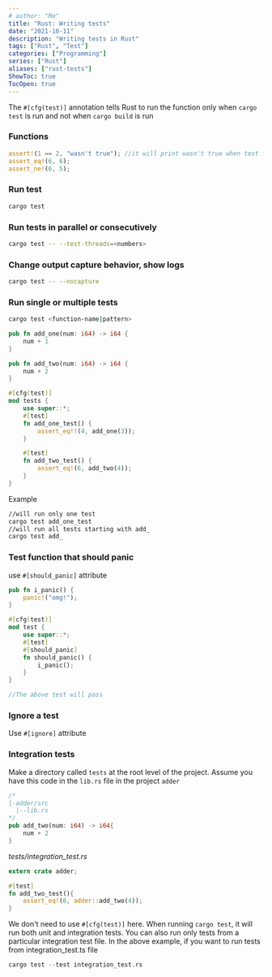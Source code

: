 ```yaml
---
# author: "Me"
title: "Rust: Writing tests"
date: "2021-10-11"
description: "Writing tests in Rust"
tags: ["Rust", "Test"]
categories: ["Programming"]
series: ["Rust"]
aliases: ["rust-tests"]
ShowToc: true
TocOpen: true
---
```


The `#[cfg(test)]` annotation tells Rust to run the function only when `cargo test` is run and not when `cargo build` is run

### Functions

```rust
assert!(1 == 2, "wasn't true"); //it will print wasn't true when test fails
assert_eq!(6, 6);
assert_ne!(6, 5);

```

### Run test

```sh
cargo test
```

### Run tests in parallel or consecutively

```sh
cargo test -- --test-threads=<numbers>
```

### Change output capture behavior, show logs

```sh
cargo test -- --nocapture
```

### Run single or multiple tests

```sh
cargo test <function-name|pattern>
```

```rust
pub fn add_one(num: i64) -> i64 {
    num + 1
}

pub fn add_two(num: i64) -> i64 {
    num + 2
}

#[cfg(test)]
mod tests {
	use super::*;
	#[test]
	fn add_one_test() {
		assert_eq!!(4, add_one(3));
	}

	#[test]
	fn add_two_test() {
		assert_eq!(6, add_two(4));
	}
}

```

Example

```bash
//will run only one test
cargo test add_one_test
//will run all tests starting with add_
cargo test add_
```

### Test function that should panic

use `#[should_panic]` attribute

```rust
pub fn i_panic() {
    panic!("omg!");
}

#[cfg(test)]
mod test {
    use super::*;
    #[test]
    #[should_panic]
    fn should_panic() {
        i_panic();
    }
}

//The above test will pass
```

### Ignore a test

Use `#[ignore]` attribute

### Integration tests

Make a directory called `tests` at the root level of the project. Assume you have this code in the `lib.rs` file in the project `adder`

```rust
/*
|-adder/src
  |--lib.rs
*/
pub add_two(num: i64) -> i64{
	num + 2
}
```

_tests/integration_test.rs_

```rust
extern crate adder;

#[test]
fn add_two_test(){
	assert_eq!(6, adder::add_two(4));
}

```

We don't need to use `#[cfg(test)]` here.
When running `cargo test`, it will run both unit and integration tests. You can also run only tests from a particular integration test file. In the above example, if you want to run tests from integration_test.ts file

```rust
cargo test --test integration_test.rs
```
